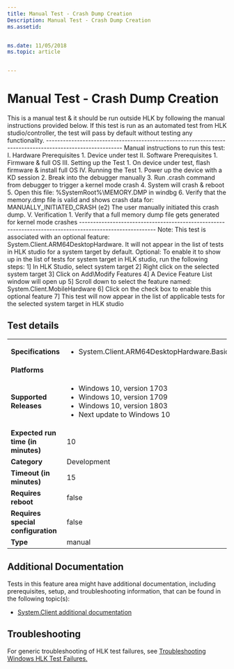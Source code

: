 ```yaml
---
title: Manual Test - Crash Dump Creation
Description: Manual Test - Crash Dump Creation
ms.assetid: 


ms.date: 11/05/2018
ms.topic: article


---
```


# Manual Test - Crash Dump Creation

This is a manual test & it should be run outside HLK by following the manual instructions provided below.
                                            If this test is run as an automated test from HLK studio/controller, the test will pass by default without testing any functionality.
                                            ---------------------------------------------------------------------------------------------------------
                                            Manual instructions to run this test:
                                            I.  Hardware Prerequisites
                                                1.  Device under test
                                            II. Software Prerequisites
                                                1.  Firmware & full OS
                                            III.    Setting up the Test
                                                1.  On device under test, flash firmware & install full OS
                                            IV. Running the Test
                                                1.  Power up the device with a KD session
                                                2.  Break into the debugger manually
                                                3.  Run .crash command from debugger to trigger a kernel mode crash
                                                4.  System will crash & reboot
                                                5.  Open this file: %SystemRoot%\MEMORY.DMP in windbg
                                                6.  Verify that the memory.dmp file is valid and shows crash data for: 
                                                        MANUALLY_INITIATED_CRASH (e2)
                                                        The user manually initiated this crash dump.
                                            V.  Verification
                                                1.  Verify that a full memory dump file gets generated for kernel mode crashes
                                            ---------------------------------------------------------------------------------------------------------
                                            Note: This test is associated with an optional feature: System.Client.ARM64DesktopHardware. It will not appear in the list of tests in HLK studio for a system target by default.
                                            Optional: To enable it to show up in the list of tests for system target in HLK studio, run the following steps:
                                            1] In HLK Studio, select system target
                                            2] Right click on the selected system target
                                            3] Click on Add\Modify Features
                                            4] A Device Feature List window will open up
                                            5] Scroll down to select the feature named: System.Client.MobileHardware 
                                            6] Click on the check box to enable this optional feature
                                            7] This test will now appear in the list of applicable tests for the selected system target in HLK studio


## Test details

|||
|---|---|
| **Specifications**  | <ul><li>System.Client.ARM64DesktopHardware.BasicFunctionality</li></ul> |  
| **Platforms**   | <ul></ul> |
| **Supported Releases** | <ul><li>Windows 10, version 1703</li><li>Windows 10, version 1709</li><li>Windows 10, version 1803</li><li>Next update to Windows 10</li></ul> |
|**Expected run time (in minutes)**| 10 |
|**Category**| Development |
|**Timeout (in minutes)**| 15 |
|**Requires reboot**| false |
|**Requires special configuration**| false |
|**Type**| manual |




## Additional Documentation
Tests in this feature area might have additional documentation, including prerequisites, setup, and troubleshooting information, that can be found in the following topic(s): <ul><li>[System.Client additional documentation](https:///docs.microsoft.com/en-us/windows-hardware/test/hlk/testref/system-client-additional-documentation.md)</li></ul>

## Troubleshooting
For generic troubleshooting of HLK test failures, see [Troubleshooting Windows HLK Test Failures.](https://docs.microsoft.com/en-us/windows-hardware/HLK/troubleshooting.html)